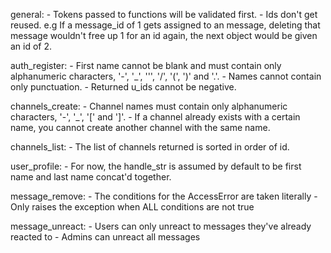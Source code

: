 general:
    - Tokens passed to functions will be validated first.
    - Ids don't get reused. e.g If a message_id of 1 gets assigned to an message, deleting that message wouldn't free up 1 for an id again, the next object would be given an id of 2.

auth_register:
    - First name cannot be blank and must contain only alphanumeric characters,
      '-', '_', ''', '/', '(', ')' and '.'.
    - Names cannot contain only punctuation.
    - Returned u_ids cannot be negative.

channels_create:
    - Channel names must contain only alphanumeric characters, '-', '_', '[' and
      ']'.
    - If a channel already exists with a certain name, you cannot create another
      channel with the same name.

channels_list:
    - The list of channels returned is sorted in order of id.

user_profile:
    - For now, the handle_str is assumed by default to be first name and last name concat'd together.

message_remove:
    - The conditions for the AccessError are taken literally
        - Only raises the exception when ALL conditions are not true

message_unreact:
    - Users can only unreact to messages they've already reacted to
    - Admins can unreact all messages